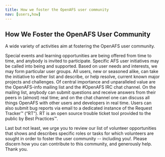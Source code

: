 ```yaml
---
title: How we foster the OpenAFS user community
nav: [users,how]
---
```


## How We Foster the OpenAFS User Community ##

A wide variety of activities aim at fostering the OpenAFS user community.

Special events and learning opportunities are being offered from time to time, and anybody is invited to participate.  Specific AFS user initiatives may be called into being and supported.  Based on user needs and interests, we may form particular user groups.  All users, new or seasoned alike, can take the initiative to either list and describe, or help resolve, current known major projects and challenges.  Of central importance and unparalleled value are the OpenAFS-info mailing list and the #OpenAFS IRC chat channel. On the mailing list, anybody can submit questions and receive answers from their peers in (almost) real time; and on the chat channel one can discuss all things OpenAFS with other users and developers in real time. Users can also submit bug reports via email to a dedicated instance of the Request Tracker™ (“RT”).  RT is an open source trouble ticket tool provided to the public by Best Practices™.

Last but not least, we urge you to review our list of volunteer opportunities that shows and describes specific roles or tasks for which volunteers are sought in order to foster the user community -- including you!. Please discern how you can contribute to this community, and generously help.  Thank you.
